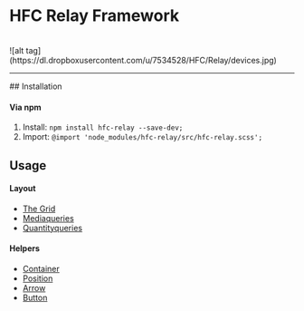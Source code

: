 # HFC Relay Framework


<br>
![alt tag](https://dl.dropboxusercontent.com/u/7534528/HFC/Relay/devices.jpg)
<br>
<hr>
## Installation

#### Via npm
1. Install: ```npm install hfc-relay --save-dev;```
1. Import: ```@import 'node_modules/hfc-relay/src/hfc-relay.scss';```


## Usage

#### Layout
- [The Grid](docs/grid.md)
- [Mediaqueries](docs/mediaqueries.md)
- [Quantityqueries](docs/quantityqueries.md)

#### Helpers
- [Container](docs/container.md)
- [Position](docs/position.md)
- [Arrow](docs/arrow.md)
- [Button](docs/button.md)
